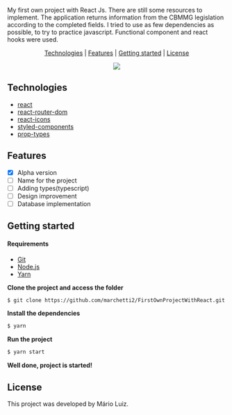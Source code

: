 My first own project with React Js. There are still some resources to implement. The application returns information from the CBMMG legislation according to the completed fields.
I tried to use as few dependencies as possible, to try to practice javascript. Functional component and react hooks were used.

<p align="center">
 <a href="#technologies">Technologies</a> | <a href="#features">Features</a> | <a href="#started">Getting started</a> | <a href="#license">License</a>
</p>

<p align="center">
  <img src="https://media.giphy.com/media/aGk8lmBJ4yuMMbgKXC/giphy.gif">
</p>

<h2 id="technologies">Technologies</h2>

- [react](https://reactjs.org)
- [react-router-dom](https://reactrouter.com)
- [react-icons](https://react-icons.github.io/react-icons/)
- [styled-components](https://styled-components.com)
- [prop-types](https://github.com/facebook/prop-types)

<h2 id="features">Features</h2>

- [x] Alpha version
- [ ] Name for the project
- [ ] Adding types(typescript)
- [ ] Design improvement
- [ ] Database implementation

<h2 id="started">Getting started</h2>

<h4>Requirements</h4>

- [Git](https://classic.yarnpkg.com/) 
- [Node.js](https://classic.yarnpkg.com/) 
- [Yarn](https://classic.yarnpkg.com/)

**Clone the project and access the folder**
```bash
$ git clone https://github.com/marchetti2/FirstOwnProjectWithReact.git && cd FirstOwnProjectWithReact
```

**Install the dependencies**
```bash
$ yarn
```
**Run the project**
```bash
$ yarn start
```
**Well done, project is started!**

<h2 id="license">License</h2>
This project was developed by Mário Luiz.
